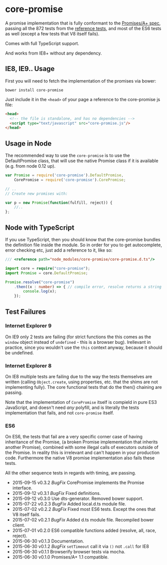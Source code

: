 # core-promise

A promise implementation that is fully conformant to the [Promises/A+ spec](https://github.com/promises-aplus/promises-spec),
passing all the 872 tests from the [reference tests](https://github.com/promises-aplus/promises-tests), and most of the ES6
tests as well (except a few tests that V8 itself fails).

Comes with full TypeScript support.

And works from IE8+ without any dependency.

## IE8, IE9.. Usage

First you will need to fetch the implementation of the promises via bower:

```
bower install core-promise
```

Just include it in the `<head>` of your page a reference to the core-promise js file:

```html
<head>
  <!-- the file is standalone, and has no dependencies -->
  <script type="text/javascript" src="core-promise.js"/>
</head>
```

## Usage in Node

The recommended way to use the `core-promise` is to use the DefaultPromise class, that
will use the native Promise class if it is available (e.g. from node 0.12 up).

```javascript
var Promise = require('core-promise').DefaultPromise,
    CorePromise = require('core-promise').CorePromise;

// ..
// Create new promises with:

var p = new Promise(function(fulfill, reject)) {
    //..
};
```

## Node with TypeScript

If you use TypeScript, then you should know that the core-promise bundles
the definition file inside the module. So in order for you to get autocomplete,
error checking etc, just add a reference to it, like so:

```typescript
/// <reference path="node_modules/core-promise/core-promise.d.ts"/>

import core = require("core-promise");
import Promise = core.DefaultPromise;

Promise.resolve("core-promise")
    .then((x : number) => { // compile error, resolve returns a string
        console.log(x);
    });
```

## Test Failures

### Internet Explorer 9

On IE9 only 2 tests are failing (for strict functions the this comes as the `window` object
instead of `undefined` - this is a browser bug). Irellevant in practice, since you wouldn't
use the `this` context anyway, because it should be undefined.

### Internet Explorer 8

On IE8 multiple tests are failing due to the way the tests themselves are written
(calling `Object.create`, using properties, etc. that the shims are not implementing fully).
The core functional tests that do the then() chaining are passing.

Note that the implementation of `CorePromise` itself is compield in pure ES3 JavaScript, and doesn't need
*any* polyfill, and is literally the tests implementation that fails, and not `core-promise` itself.

### ES6

On ES6, the tests that fail are a very specific corner case of having inheritance of the Promise,
(a broken Promise implementation that inherits another Promise), combined with some illegal calls
of executors outside of the Promise. In reality this is irrelevant and can't happen in
your production code. Furthermore the native V8 promise implementation also fails these tests.

All the other sequence tests in regards with timing, are passing.

* 2015-09-15 v0.3.2 *BugFix* CorePromise implements the Promise interface.
* 2015-09-12 v0.3.1 *BugFix* Fixed definitions.
* 2015-09-12 v0.3.0 Use dts-generator. Removed bower support.
* 2015-07-22 v0.2.3 *BugFix* Added local.d.ts module file.
* 2015-07-02 v0.2.2 *BugFix* Fixed most ES6 tests. Except the ones that V8 itself fails.
* 2015-07-02 v0.2.1 *BugFix* Added d.ts module file. Recompiled bower client.
* 2015-07-01 v0.2.0 ES6 compatible functions added (resolve, all, race, reject).
* 2015-06-30 v0.1.3 Documentation.
* 2015-06-30 v0.1.2 *BugFix* `setTimeout` call it via `()` not `.call` for IE8
* 2015-06-30 v0.1.1 Browserify browser tests via mocha.
* 2015-06-30 v0.1.0 Promises/A+ 1.1 compatible.
